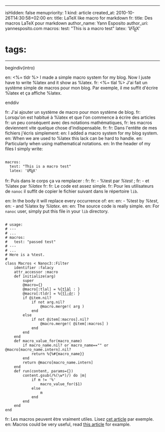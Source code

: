 -----
isHidden:       false
menupriority:   1
kind:           article
created_at:     2010-10-26T14:30:58+02:00
en: title: LaTeX like macro for markdown
fr: title: Des macros LaTeX pour markdown
author_name: Yann Esposito
author_uri: yannesposito.com
macros:
  test: "This is a macro test"
  latex: '<span style="text-transform: uppercase">L<sup style="vertical-align: 0.15em; margin-left: -0.36em; margin-right: -0.15em; font-size: .85em">a</sup>T<sub style="vertical-align: -0.5ex; margin-left: -0.1667em; margin-right: -0.125em; font-size: 1em">e</sub>X</span>'
# tags:
-----

begindiv(intro)

en: <%= tldr %> I made a simple macro system for my blog. Now I juste have to write %<span></span>latex and it show as %latex.
fr: <%= tlal %> J'ai fait un système simple de macros pour mon blog. Par exemple, il me suffit d'écrire %<span></span>latex et ça affiche %latex.

enddiv

fr: J'ai ajouter un système de macro pour mon système de blog.
fr: Lorsqu'on est habitué à %latex et que l'on commence à écrire des articles
fr: un peu conséquent avec des notations mathématiques,
fr: les macros deviennent vite quelque chose d'indispensable.
fr: 
fr: Dans l'entête de mes fichiers j'écris simplement:
en: I added a macro system for my blog system.
en: When we are used to %latex this lack can be hard to handle.
en: Particularly when using mathematical notations.
en: In the header of my files I simply write:

<code class="yaml">
macros:
  test: "This is a macro test"
  latex: '<span style="text-transform: uppercase">L<sup style="vertical-align: 0.15em; margin-left: -0.36em; margin-right: -0.15em; font-size: .85em">a</sup>T<sub style="vertical-align: -0.5ex; margin-left: -0.1667em; margin-right: -0.125em; font-size: 1em">e</sub>X</span>'
</code>

fr: Puis dans le corps ça va remplacer :
fr: 
fr: - %<span></span>test par *%test* ;
fr: - et %<span></span>latex par *%latex*
fr: 
fr: Le code est assez simple. 
fr: Pour les utilisateurs de `nanoc` il suffit de copier le fichier suivant dans le répertoire `lib`. 

en: In the body it will replace every occurrence of:
en: 
en: - %<span></span>test by *%test*,
en: - and %<span></span>latex by *%latex*.
en: 
en: The source code is really simple.
en: For `nanoc` user, simply put this file in your `lib` directory.

<code class="ruby" file="macros.rb">
# usage:
# ---
# ...
# macros:
#   test: "passed test"
# ---
# ...
# Here is a %test.
#
class Macros < Nanoc3::Filter
    identifier :falacy
    attr_accessor :macro
    def initialize(arg)
        super
        @macro={}
        @macro[:tlal] = %{<span class="sc"><abbr title="Trop long à lire">tlàl</abbr> : </span>}
        @macro[:tldr] = %{<span class="sc"><abbr title="Too long; don't read">tl;dr</abbr>: </span>}
        if @item.nil?
            if not arg.nil?
                @macro.merge!( arg )
            end
        else
            if not @item[:macros].nil?
                @macro.merge!( @item[:macros] )
            end
        end
    end
    def macro_value_for(macro_name)
        if macro_name.nil? or macro_name=="" or @macro[macro_name.intern].nil?
            return %{%#{macro_name}} 
        end
        return @macro[macro_name.intern]
    end
    def run(content, params={})
        content.gsub(/%(\w*)/) do |m| 
            if m != '%'
                macro_value_for($1)
            else
                m
            end
        end
    end
end
</code>

fr: Les macros peuvent être vraiment utiles. Lisez [cet article](http://adam.gomaa.us/blog/2007/oct/22/markdown-doesnt-scale/index.html) par exemple.
en: Macros could be very useful, read [this article](http://adam.gomaa.us/blog/2007/oct/22/markdown-doesnt-scale/index.html) for example.
